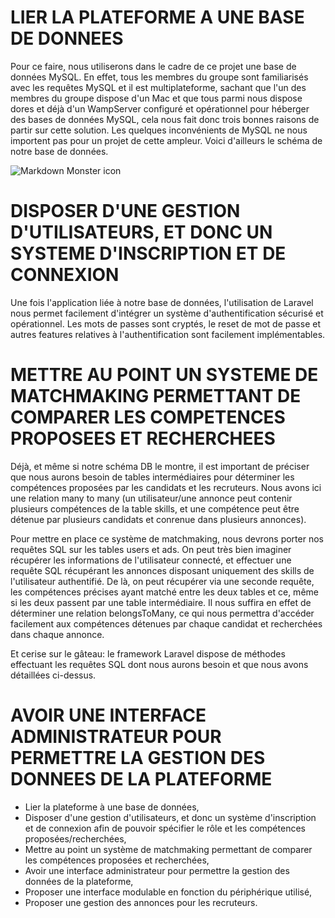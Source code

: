 # LIER LA PLATEFORME A UNE BASE DE DONNEES #

Pour ce faire, nous utiliserons dans le cadre de ce projet une base de données MySQL. En effet, tous les membres du groupe sont familiarisés avec les requêtes MySQL et il est multiplateforme, sachant que l'un des membres du groupe dispose d'un Mac et que tous parmi nous dispose dores et déjà d'un WampServer configuré et opérationnel pour héberger des bases de données MySQL, cela nous fait donc trois bonnes raisons de partir sur cette solution. Les quelques inconvénients de MySQL ne nous importent pas pour un projet de cette ampleur. Voici d'ailleurs le schéma de notre base de données.

<img src="https://cdn.discordapp.com/attachments/761675551005605908/1049771316074524763/image.png"
     alt="Markdown Monster icon"/>
<br>

# DISPOSER D'UNE GESTION D'UTILISATEURS, ET DONC UN SYSTEME D'INSCRIPTION ET DE CONNEXION

Une fois l'application liée à notre base de données, l'utilisation de Laravel nous permet facilement d'intégrer un système d'authentification sécurisé et opérationnel. Les mots de passes sont cryptés, le reset de mot de passe et autres features relatives à l'authentification sont facilement implémentables.

# METTRE AU POINT UN SYSTEME DE MATCHMAKING PERMETTANT DE COMPARER LES COMPETENCES PROPOSEES ET RECHERCHEES

Déjà, et même si notre schéma DB le montre, il est important de préciser que nous aurons besoin de tables intermédiaires pour déterminer les compétences proposées par les candidats et les recruteurs. Nous avons ici une relation many to many (un utilisateur/une annonce peut contenir plusieurs compétences de la table skills, et une compétence peut être détenue par plusieurs candidats et conrenue dans plusieurs annonces).

Pour mettre en place ce système de matchmaking, nous devrons porter nos requêtes SQL sur les tables users et ads. On peut très bien imaginer récupérer les informations de l'utilisateur connecté, et effectuer une requête SQL récupérant les annonces disposant uniquement des skills de l'utilisateur authentifié. De là, on peut récupérer via une seconde requête, les compétences précises ayant matché entre les deux tables et ce, même si les deux passent par une table intermédiaire. Il nous suffira en effet de déterminer une relation belongsToMany, ce qui nous permettra d'accéder facilement aux compétences détenues par chaque candidat et recherchées dans chaque annonce.

Et cerise sur le gâteau: le framework Laravel dispose de méthodes effectuant les requêtes SQL dont nous aurons besoin et que nous avons détaillées ci-dessus.

# AVOIR UNE INTERFACE ADMINISTRATEUR POUR PERMETTRE LA GESTION DES DONNEES DE LA PLATEFORME




- Lier la plateforme à une base de données,
- Disposer d'une gestion d'utilisateurs, et donc un système d'inscription et de connexion afin de pouvoir spécifier le rôle et les compétences proposées/recherchées,
- Mettre au point un système de matchmaking permettant de comparer les compétences proposées et recherchées,
- Avoir une interface administrateur pour permettre la gestion des données de la plateforme,
- Proposer une interface modulable en fonction du périphérique utilisé,
- Proposer une gestion des annonces pour les recruteurs.